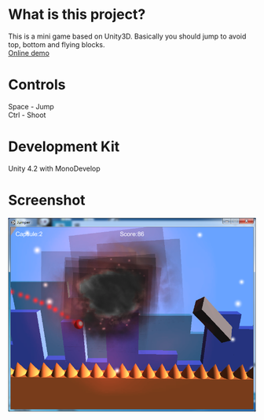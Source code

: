# What is this project?  
This is a mini game based on Unity3D. Basically you should jump to avoid top, bottom and flying blocks.  
[Online demo](http://103.27.79.85:6687/static/jumper_web/web_edition.html)  

# Controls  
Space - Jump  
Ctrl - Shoot  

# Development Kit  
Unity 4.2 with MonoDevelop  
  
# Screenshot  
![screenshot1](docs/screenshot.png)
